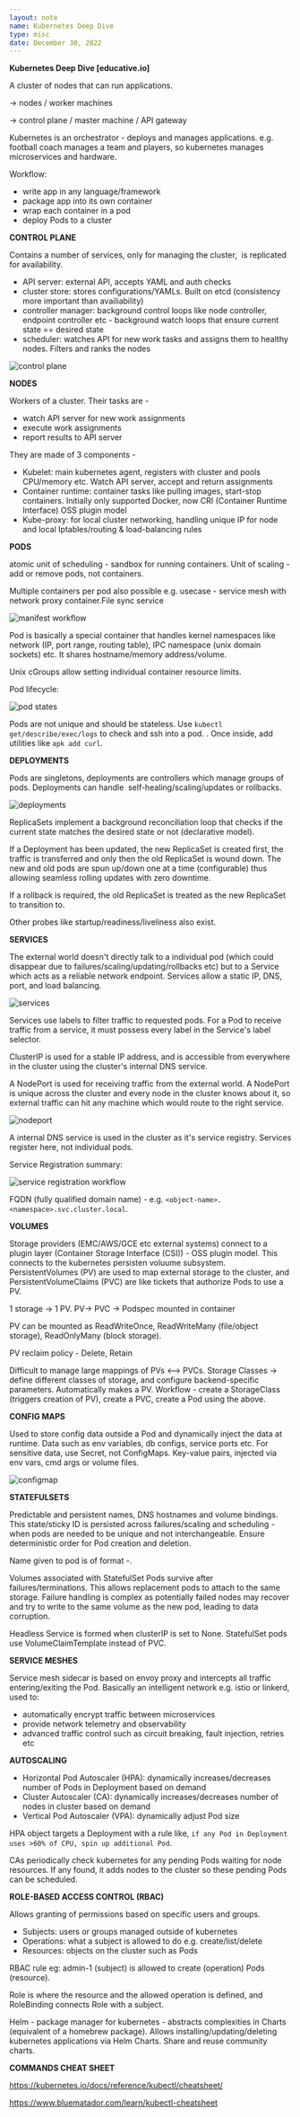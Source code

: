 ```yaml
---
layout: note
name: Kubernetes Deep Dive
type: misc
date: December 30, 2022
---
```


**Kubernetes Deep Dive [educative.io]**

A cluster of nodes that can run applications.

-> nodes / worker machines

-> control plane / master machine / API gateway

Kubernetes is an orchestrator - deploys and manages applications. e.g. football coach manages a team and players, so kubernetes manages microservices and hardware.

Workflow:

-   write app in any language/framework
-   package app into its own container
-   wrap each container in a pod
-   deploy Pods to a cluster

**CONTROL PLANE**

Contains a number of services, only for managing the cluster,  is replicated for availability.

-   API server: external API, accepts YAML and auth checks
-   cluster store: stores configurations/YAMLs. Built on etcd (consistency more important than availiability)
-   controller manager: background control loops like node controller, endpoint controller etc - background watch loops that ensure current state == desired state
-   scheduler: watches API for new work tasks and assigns them to healthy nodes. Filters and ranks the nodes

![control plane](/images/notes/k8esdeepdive/control_plane.png)

**NODES**

Workers of a cluster. Their tasks are -

-   watch API server for new work assignments
-   execute work assignments
-   report results to API server

They are made of 3 components -

-   Kubelet: main kubernetes agent, registers with cluster and pools CPU/memory etc. Watch API server, accept and return assignments
-   Container runtime: container tasks like pulling images, start-stop containers. Initially only supported Docker, now CRI (Container Runtime Interface) OSS plugin model
-   Kube-proxy: for local cluster networking, handling unique IP for node and local Iptables/routing & load-balancing rules

**PODS**

atomic unit of scheduling - sandbox for running containers. Unit of scaling - add or remove pods, not containers.

Multiple containers per pod also possible e.g. usecase - service mesh with network proxy container.File sync service

![manifest workflow](/images/notes/k8esdeepdive/pod_workflow.png)

Pod is basically a special container that handles kernel namespaces like network (IP, port range, routing table), IPC namespace (unix domain sockets) etc. It shares hostname/memory address/volume.

Unix cGroups allow setting individual container resource limits.

Pod lifecycle:

![pod states](/images/notes/k8esdeepdive/pod_states.png)

Pods are not unique and should be stateless. Use `kubectl get/describe/exec/logs` to check and ssh into a pod. . Once inside, add utilities like `apk add curl`.

**DEPLOYMENTS**

Pods are singletons, deployments are controllers which manage groups of pods. Deployments can handle  self-healing/scaling/updates or rollbacks.

![deployments](/images/notes/k8esdeepdive/deployments.png)

ReplicaSets implement a background reconciliation loop that checks if the current state matches the desired state or not (declarative model).

If a Deployment has been updated, the new ReplicaSet is created first, the traffic is transferred and only then the old ReplicaSet is wound down. The new and old pods are spun up/down one at a time (configurable) thus allowing seamless rolling updates with zero downtime.

If a rollback is required, the old ReplicaSet is treated as the new ReplicaSet to transition to.

Other probes like startup/readiness/liveliness also exist.

**SERVICES**

The external world doesn't directly talk to a individual pod (which could disappear due to failures/scaling/updating/rollbacks etc) but to a Service which acts as a reliable network endpoint. Services allow a static IP, DNS, port, and load balancing.

![services](/images/notes/k8esdeepdive/services.png)

Services use labels to filter traffic to requested pods. For a Pod to receive traffic from a service, it must possess every label in the Service's label selector.

ClusterIP is used for a stable IP address, and is accessible from everywhere in the cluster using the cluster's internal DNS service.

A NodePort is used for receiving traffic from the external world. A NodePort is unique across the cluster and every node in the cluster knows about it, so external traffic can hit any machine which would route to the right service.

![nodeport](/images/notes/k8esdeepdive/nodeport.png)

A internal DNS service is used in the cluster as it's service registry. Services register here, not individual pods.

Service Registration summary:

![service registration workflow](/images/notes/k8esdeepdive/svc_reg_workflow.png)

FQDN (fully qualified domain name) - e.g. `<object-name>.<namespace>.svc.cluster.local`.

**VOLUMES**

Storage providers (EMC/AWS/GCE etc external systems) connect to a plugin layer (Container Storage Interface (CSI)) - OSS plugin model. This connects to the kubernetes persisten voluume subsystem. PersistentVolumes (PV) are used to map external storage to the cluster, and PersistentVolumeClaims (PVC) are like tickets that authorize Pods to use a PV.

1 storage -> 1 PV. PV-> PVC -> Podspec mounted in container

PV can be mounted as ReadWriteOnce, ReadWriteMany (file/object storage), ReadOnlyMany (block storage).

PV reclaim policy - Delete, Retain

Difficult to manage large mappings of PVs <--> PVCs. Storage Classes -> define different classes of storage, and configure backend-specific parameters. Automatically makes a PV. Workflow - create a StorageClass (triggers creation of PV), create a PVC, create a Pod using the above.

**CONFIG MAPS**

Used to store config data outside a Pod and dynamically inject the data at runtime. Data such as env variables, db configs, service ports etc. For sensitive data, use Secret, not ConfigMaps. Key-value pairs, injected via env vars, cmd args or volume files.

![configmap](/images/notes/k8esdeepdive/configmap.png)

**STATEFULSETS**

Predictable and persistent names, DNS hostnames and volume bindings. This state/sticky ID is persisted across failures/scaling and scheduling - when pods are needed to be unique and not interchangeable. Ensure deterministic order for Pod creation and deletion.

Name given to pod is of format <StatefulSetName>-<Integer>.

Volumes associated with StatefulSet Pods survive after failures/terminations. This allows replacement pods to attach to the same storage. Failure handling is complex as potentially failed nodes may recover and try to write to the same volume as the new pod, leading to data corruption.

Headless Service is formed when clusterIP is set to None. StatefulSet pods use VolumeClaimTemplate instead of PVC.

**SERVICE MESHES**

Service mesh sidecar is based on envoy proxy and intercepts all traffic entering/exiting the Pod. Basically an intelligent network e.g. istio or linkerd, used to:

-   automatically encrypt traffic between microservices
-   provide network telemetry and observability
-   advanced traffic control such as circuit breaking, fault injection, retries etc

**AUTOSCALING**

-   Horizontal Pod Autoscaler (HPA): dynamically increases/decreases number of Pods in Deployment based on demand
-   Cluster Autoscaler (CA): dynamically increases/decreases number of nodes in cluster based on demand
-   Vertical Pod Autoscaler (VPA): dynamically adjust Pod size

HPA object targets a Deployment with a rule like, `if any Pod in Deployment uses >60% of CPU, spin up additional Pod`.

CAs periodically check kubernetes for any pending Pods waiting for node resources. If any found, it adds nodes to the cluster so these pending Pods can be scheduled.

**ROLE-BASED ACCESS CONTROL (RBAC)**

Allows granting of permissions based on specific users and groups.

-   Subjects: users or groups managed outside of kubernetes
-   Operations: what a subject is allowed to do e.g. create/list/delete
-   Resources: objects on the cluster such as Pods

RBAC rule eg: admin-1 (subject) is allowed to create (operation) Pods (resource).

Role is where the resource and the allowed operation is defined, and RoleBinding connects Role with a subject.

Helm - package manager for kubernetes - abstracts complexities in Charts (equivalent of a homebrew package). Allows installing/updating/deleting kubernetes applications via Helm Charts. Share and reuse community charts.

**COMMANDS CHEAT SHEET**

<https://kubernetes.io/docs/reference/kubectl/cheatsheet/>

<https://www.bluematador.com/learn/kubectl-cheatsheet>

